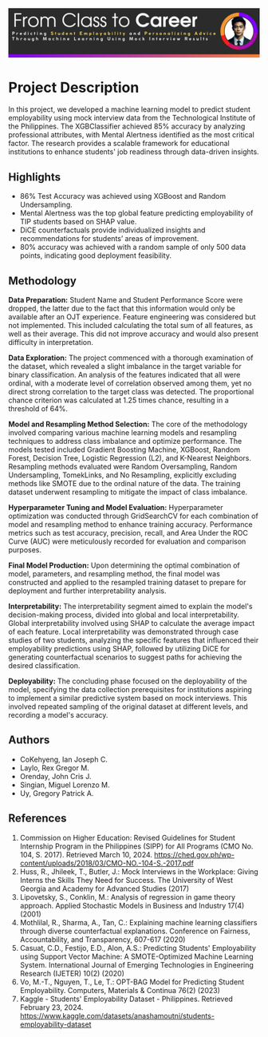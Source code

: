 <img src="Banner.png">

# Project Description
In this project, we developed a machine learning model to predict student employability using mock interview data from the Technological Institute of the Philippines. The XGBClassifier achieved 85% accuracy by analyzing professional attributes, with Mental Alertness identified as the most critical factor. The research provides a scalable framework for educational institutions to enhance students' job readiness through data-driven insights.

## Highlights
* 86% Test Accuracy was achieved using XGBoost and Random Undersampling.
* Mental Alertness was the top global feature predicting employability of TIP students based on SHAP value.
* DiCE counterfactuals provide individualized insights and recommendations for students’ areas of improvement.
* 80% accuracy was achieved with a random sample of only 500 data points, indicating good deployment feasibility.

## Methodology
**Data Preparation:**
Student Name and Student Performance Score were dropped, the latter due to the fact that this information would only be available after an OJT experience. Feature engineering was considered but not implemented. This included calculating the total sum of all features, as well as their average. This did not improve accuracy and would also present difficulty in interpretation.

**Data Exploration:**
The project commenced with a thorough examination of the dataset, which revealed a slight imbalance in the target variable for binary classification. An analysis of the features indicated that all were ordinal, with a moderate level of correlation observed among them, yet no direct strong correlation to the target class was detected. The proportional chance criterion was calculated at 1.25 times chance, resulting in a threshold of 64%.

**Model and Resampling Method Selection:**
The core of the methodology involved comparing various machine learning models and resampling techniques to address class imbalance and optimize performance. The models tested included Gradient Boosting Machine, XGBoost, Random Forest, Decision Tree, Logistic Regression (L2), and K-Nearest Neighbors. Resampling methods evaluated were Random Oversampling, Random Undersampling, TomekLinks, and No Resampling, explicitly excluding methods like SMOTE due to the ordinal nature of the data. The training dataset underwent resampling to mitigate the impact of class imbalance.

**Hyperparameter Tuning and Model Evaluation:**
Hyperparameter optimization was conducted through GridSearchCV for each combination of model and resampling method to enhance training accuracy. Performance metrics such as test accuracy, precision, recall, and Area Under the ROC Curve (AUC) were meticulously recorded for evaluation and comparison purposes.

**Final Model Production:**
Upon determining the optimal combination of model, parameters, and resampling method, the final model was constructed and applied to the resampled training dataset to prepare for deployment and further interpretability analysis.

**Interpretability:**
The interpretability segment aimed to explain the model's decision-making process, divided into global and local interpretability. Global interpretability involved using SHAP to calculate the average impact of each feature. Local interpretability was demonstrated through case studies of two students, analyzing the specific features that influenced their employability predictions using SHAP, followed by utilizing DiCE for generating counterfactual scenarios to suggest paths for achieving the desired classification.

**Deployability:**
The concluding phase focused on the deployability of the model, specifying the data collection prerequisites for institutions aspiring to implement a similar predictive system based on mock interviews. This involved repeated sampling of the original dataset at different levels, and recording a model's accuracy. 

## Authors
* CoKehyeng, Ian Joseph C.
* Laylo, Rex Gregor M.
* Orenday, John Cris J.
* Singian, Miguel Lorenzo M.
* Uy, Gregory Patrick A.

## References
1. Commission on Higher Education: Revised Guidelines for Student Internship Program in the Philippines (SIPP) for All Programs (CMO No. 104, S. 2017). Retrieved March 10, 2024. https://ched.gov.ph/wp-content/uploads/2018/03/CMO-NO.-104-S.-2017.pdf
2. Huss, R., Jhileek, T., Butler, J.: Mock Interviews in the Workplace: Giving Interns the Skills They Need for Success. The University of West Georgia and Academy for Advanced Studies (2017)
3. Lipovetsky, S., Conklin, M.: Analysis of regression in game theory approach. Applied Stochastic Models in Business and Industry 17(4) (2001)
4. Mothlilal, R., Sharma, A., Tan, C.: Explaining machine learning classifiers through diverse counterfactual explanations. Conference on Fairness, Accountability, and Transparency, 607-617 (2020)
5. Casuat, C.D., Festijo, E.D., Alon, A.S.: Predicting Students' Employability using Support Vector Machine: A SMOTE-Optimized Machine Learning System. International Journal of Emerging Technologies in Engineering Research (IJETER) 10(2) (2020)
6. Vo, M.-T., Nguyen, T., Le, T.: OPT-BAG Model for Predicting Student Employability. Computers, Materials & Continua 76(2) (2023)
7. Kaggle - Students' Employability Dataset - Philippines. Retrieved February 23, 2024. https://www.kaggle.com/datasets/anashamoutni/students-employability-dataset